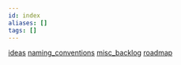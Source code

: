 ```yaml
---
id: index
aliases: []
tags: []
---
```


[ideas](ideas.md)
[naming_conventions](naming_conventions.md)
[misc_backlog](misc_backlog.md)
[roadmap](roadmap.md)


